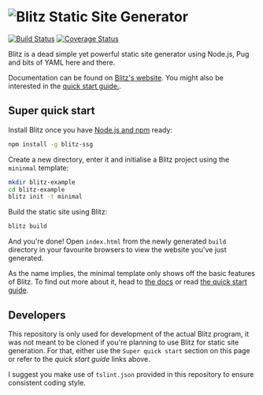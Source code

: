 # ![Blitz Static Site Generator](https://getblitz.io/assets/img/blitz-logo-small.png)

[![Build Status](https://travis-ci.org/TimboKZ/blitz.svg?branch=master)](https://travis-ci.org/TimboKZ/blitz) [![Coverage Status](https://coveralls.io/repos/github/TimboKZ/blitz/badge.svg?branch=development)](https://coveralls.io/github/TimboKZ/blitz?branch=development)

Blitz is a dead simple yet powerful static site generator using Node.js, Pug and bits of YAML here and there.

Documentation can be found on [Blitz's website](https://getblitz.io/). You might also be interested in the
[quick start guide.](https://getblitz.io/docs/0.1/getting-started-template/).

## Super quick start

Install Blitz once you have [Node.js and npm](https://docs.npmjs.com/getting-started/installing-node) ready:

```bash
npm install -g blitz-ssg
```

Create a new directory, enter it and initialise a Blitz project using the `mininmal` template:

```bash
mkdir blitz-example
cd blitz-example
blitz init -t minimal
```

Build the static site using Blitz:

```bash
blitz build
```

And you're done! Open `index.html` from the newly generated `build` directory in your favourite browsers to view the
website you've just generated.

As the name implies, the minimal template only shows off the basic features of Blitz. To find out more about it, head to
[the docs](https://getblitz.io/docs/) or read [the quick start guide](https://getblitz.io/docs/0.1/getting-started-template/).

## Developers

This repository is only used for development of the actual Blitz program, it was not meant to be cloned if you're
planning to use Blitz for static site generation. For that, either use the `Super quick start` section on this page or 
refer to the *quick start guide* links above.

I suggest you make use of `tslint.json` provided in this repository to ensure consistent coding style.